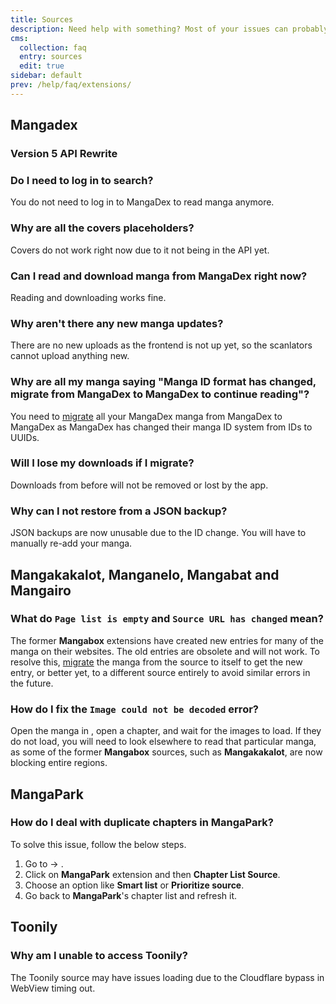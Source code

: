 ```yaml
---
title: Sources
description: Need help with something? Most of your issues can probably be solved from this page.
cms:
  collection: faq
  entry: sources
  edit: true
sidebar: default
prev: /help/faq/extensions/
---
```


## Mangadex

### Version 5 API Rewrite

### Do I need to log in to search?
You do not need to log in to MangaDex to read manga anymore.

### Why are all the covers placeholders?
Covers do not work right now due to it not being in the API yet.

### Can I read and download manga from MangaDex right now?
Reading and downloading works fine.

### Why aren't there any new manga updates?
There are no new uploads as the frontend is not up yet, so the scanlators cannot upload anything new.

### Why are all my manga saying "Manga ID format has changed, migrate from MangaDex to MangaDex to continue reading"?
You need to [migrate](/help/guides/source-migration) all your MangaDex manga from MangaDex to MangaDex as MangaDex has changed their manga ID system from IDs to UUIDs.

### Will I lose my downloads if I migrate?
Downloads from before will not be removed or lost by the app.

### Why can I not restore from a JSON backup?
JSON backups are now unusable due to the ID change. You will have to manually re-add your manga.

## Mangakakalot, Manganelo, Mangabat and Mangairo

### What do `Page list is empty` and `Source URL has changed` mean?
The former **Mangabox** extensions have created new entries for many of the manga on their websites. The old entries are obsolete and will not work. To resolve this, [migrate](/help/guides/source-migration/) the manga from the source to itself to get the new entry, or better yet, to a different source entirely to avoid similar errors in the future.

### How do I fix the `Image could not be decoded` error?
Open the manga in <Navigation item="webview"/>, open a chapter, and wait for the images to load. If they do not load, you will need to look elsewhere to read that particular manga, as some of the former **Mangabox** sources, such as **Mangakakalot**, are now blocking entire regions.

## MangaPark

### How do I deal with duplicate chapters in MangaPark?
To solve this issue, follow the below steps.

1. Go to <Navigation item="browse"/> → <Navigation item="extensions"/>.
1. Click on **MangaPark** extension and then **Chapter List Source**.
1. Choose an option like **Smart list** or **Prioritize source**.
1. Go back to **MangaPark**'s chapter list and refresh it.

## Toonily 

### Why am I unable to access Toonily?
The Toonily source may have issues loading due to the Cloudflare bypass in WebView timing out.